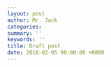 ```yaml
---
layout: post
author: Mr. Jack
categories: 
summary: ''
keywords: ''
title: Draft post
date: 2018-02-05 00:00:00 +0000
---
```

